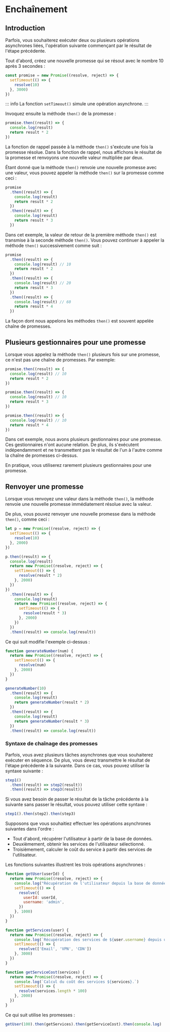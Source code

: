 # Enchaînement

## Introduction

Parfois, vous souhaiterez exécuter deux ou plusieurs opérations asynchrones liées, l'opération suivante commençant par le résultat de l'étape précédente.

Tout d'abord, créez une nouvelle promesse qui se résout avec le nombre 10 après 3 secondes :

```js
const promise = new Promise((resolve, reject) => {
  setTimeout(() => {
    resolve(10)
  }, 3000)
})
```

::: info
La fonction `setTimeout()` simule une opération asynchrone.
:::

Invoquez ensuite la méthode `then()` de la promesse :

```js
promise.then((result) => {
  console.log(result)
  return result * 2
})
```

La fonction de rappel passée à la méthode `then()` s'exécute une fois la promesse résolue. Dans la fonction de rappel, nous affichons le résultat de la promesse et renvoyons une nouvelle valeur multipliée par deux.

Étant donné que la méthode `then()` renvoie une nouvelle promesse avec une valeur, vous pouvez appeler la méthode `then()` sur la promesse comme ceci :

```js
promise
  .then((result) => {
    console.log(result)
    return result * 2
  })
  .then((result) => {
    console.log(result)
    return result * 3
  })
```

Dans cet exemple, la valeur de retour de la première méthode `then()` est transmise à la seconde méthode `then()`. Vous pouvez continuer à appeler la méthode `then()` successivement comme suit :

```js
promise
  .then((result) => {
    console.log(result) // 10
    return result * 2
  })
  .then((result) => {
    console.log(result) // 20
    return result * 3
  })
  .then((result) => {
    console.log(result) // 60
    return result * 4
  })
```

La façon dont nous appelons les méthodes `then()` est souvent appelée chaîne de promesses.

## Plusieurs gestionnaires pour une promesse

Lorsque vous appelez la méthode `then()` plusieurs fois sur une promesse, ce n'est pas une chaîne de promesses. Par exemple:

```js
promise.then((result) => {
  console.log(result) // 10
  return result * 2
})

promise.then((result) => {
  console.log(result) // 10
  return result * 3
})

promise.then((result) => {
  console.log(result) // 10
  return result * 4
})
```

Dans cet exemple, nous avons plusieurs gestionnaires pour une promesse. Ces gestionnaires n'ont aucune relation. De plus, ils s'exécutent indépendamment et ne transmettent pas le résultat de l'un à l'autre comme la chaîne de promesses ci-dessus.

En pratique, vous utiliserez rarement plusieurs gestionnaires pour une promesse.

## Renvoyer une promesse

Lorsque vous renvoyez une valeur dans la méthode `then()`, la méthode renvoie une nouvelle promesse immédiatement résolue avec la valeur.

De plus, vous pouvez renvoyer une nouvelle promesse dans la méthode `then()`, comme ceci :

```js
let p = new Promise((resolve, reject) => {
  setTimeout(() => {
    resolve(10)
  }, 2000)
})

p.then((result) => {
  console.log(result)
  return new Promise((resolve, reject) => {
    setTimeout(() => {
      resolve(result * 2)
    }, 2000)
  })
})
  .then((result) => {
    console.log(result)
    return new Promise((resolve, reject) => {
      setTimeout(() => {
        resolve(result * 3)
      }, 2000)
    })
  })
  .then((result) => console.log(result))
```

Ce qui suit modifie l'exemple ci-dessus :

```js
function generateNumber(num) {
  return new Promise((resolve, reject) => {
    setTimeout(() => {
      resolve(num)
    }, 2000)
  })
}

generateNumber(10)
  .then((result) => {
    console.log(result)
    return generateNumber(result * 2)
  })
  .then((result) => {
    console.log(result)
    return generateNumber(result * 3)
  })
  .then((result) => console.log(result))
```

### Syntaxe de chaînage des promesses

Parfois, vous avez plusieurs tâches asynchrones que vous souhaiterez exécuter en séquence. De plus, vous devez transmettre le résultat de l'étape précédente à la suivante. Dans ce cas, vous pouvez utiliser la syntaxe suivante :

```js
step1()
  .then((result) => step2(result))
  .then((result) => step3(result))
```

Si vous avez besoin de passer le résultat de la tâche précédente à la suivante sans passer le résultat, vous pouvez utiliser cette syntaxe :

```js
step1().then(step2).then(step3)
```

Supposons que vous souhaitiez effectuer les opérations asynchrones suivantes dans l'ordre :

- Tout d'abord, récupérer l'utilisateur à partir de la base de données.
- Deuxièmement, obtenir les services de l'utilisateur sélectionné.
- Troisièmement, calculer le coût du service à partir des services de l'utilisateur.

Les fonctions suivantes illustrent les trois opérations asynchrones :

```js
function getUser(userId) {
  return new Promise((resolve, reject) => {
    console.log("Récupération de l'utilisateur depuis la base de données")
    setTimeout(() => {
      resolve({
        userId: userId,
        username: 'admin',
      })
    }, 1000)
  })
}

function getServices(user) {
  return new Promise((resolve, reject) => {
    console.log(`Récupération des services de ${user.username} depuis une API`)
    setTimeout(() => {
      resolve(['Email', 'VPN', 'CDN'])
    }, 3000)
  })
}

function getServiceCost(services) {
  return new Promise((resolve, reject) => {
    console.log(`Calcul du coût des services ${services}.`)
    setTimeout(() => {
      resolve(services.length * 100)
    }, 2000)
  })
}
```

Ce qui suit utilise les promesses :

```js
getUser(100).then(getServices).then(getServiceCost).then(console.log)
```

